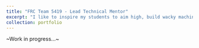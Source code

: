 ```yaml
---
title: "FRC Team 5419 - Lead Technical Mentor"
excerpt: "I like to inspire my students to aim high, build wacky machines, and be good members of society. <br/><img src='/images/frc.jpg'>"
collection: portfolio
---
```


~Work in progress...~

<!-- This is an item in your portfolio. It can be have images or nice text. If you name the file .md, it will be parsed as markdown. If you name the file .html, it will be parsed as HTML.  -->
